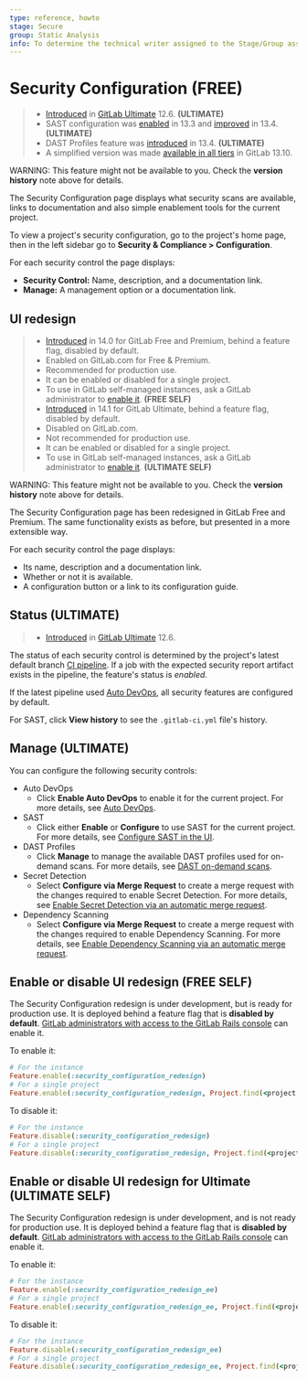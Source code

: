 ```yaml
---
type: reference, howto
stage: Secure
group: Static Analysis
info: To determine the technical writer assigned to the Stage/Group associated with this page, see https://about.gitlab.com/handbook/engineering/ux/technical-writing/#assignments
---
```


# Security Configuration **(FREE)**

> - [Introduced](https://gitlab.com/gitlab-org/gitlab/-/merge_requests/20711) in [GitLab Ultimate](https://about.gitlab.com/pricing/) 12.6. **(ULTIMATE)**
> - SAST configuration was [enabled](https://gitlab.com/groups/gitlab-org/-/epics/3659) in 13.3 and [improved](https://gitlab.com/gitlab-org/gitlab/-/issues/232862) in 13.4. **(ULTIMATE)**
> - DAST Profiles feature was [introduced](https://gitlab.com/gitlab-org/gitlab/-/merge_requests/40474) in 13.4. **(ULTIMATE)**
> - A simplified version was made [available in all tiers](https://gitlab.com/gitlab-org/gitlab/-/issues/294076) in GitLab 13.10.

WARNING:
This feature might not be available to you. Check the **version history** note above for details.

The Security Configuration page displays what security scans are available, links to documentation and also simple enablement tools for the current project.

To view a project's security configuration, go to the project's home page,
then in the left sidebar go to **Security & Compliance > Configuration**.

For each security control the page displays:

- **Security Control:** Name, description, and a documentation link.
- **Manage:** A management option or a documentation link.

## UI redesign

> - [Introduced](https://gitlab.com/gitlab-org/gitlab/-/issues/326926) in 14.0 for GitLab Free and Premium, behind a feature flag, disabled by default.
> - Enabled on GitLab.com for Free & Premium.
> - Recommended for production use.
> - It can be enabled or disabled for a single project.
> - To use in GitLab self-managed instances, ask a GitLab administrator to [enable it](#enable-or-disable-ui-redesign). **(FREE SELF)**
> - [Introduced](https://gitlab.com/gitlab-org/gitlab/-/issues/333109) in 14.1 for GitLab Ultimate, behind a feature flag, disabled by default.
> - Disabled on GitLab.com.
> - Not recommended for production use.
> - It can be enabled or disabled for a single project.
> - To use in GitLab self-managed instances, ask a GitLab administrator to [enable it](#enable-or-disable-ui-redesign-for-ultimate). **(ULTIMATE SELF)**

WARNING:
This feature might not be available to you. Check the **version history** note above for details.

The Security Configuration page has been redesigned in GitLab Free and Premium.
The same functionality exists as before, but presented in a more extensible
way.

For each security control the page displays:

- Its name, description and a documentation link.
- Whether or not it is available.
- A configuration button or a link to its configuration guide.

## Status **(ULTIMATE)**

> - [Introduced](https://gitlab.com/gitlab-org/gitlab/-/merge_requests/20711) in [GitLab Ultimate](https://about.gitlab.com/pricing/) 12.6.

The status of each security control is determined by the project's latest default branch
[CI pipeline](../../../ci/pipelines/index.md).
If a job with the expected security report artifact exists in the pipeline, the feature's status is
_enabled_.

If the latest pipeline used [Auto DevOps](../../../topics/autodevops/index.md),
all security features are configured by default.

For SAST, click **View history** to see the `.gitlab-ci.yml` file's history.

## Manage **(ULTIMATE)**

You can configure the following security controls:

- Auto DevOps
  - Click **Enable Auto DevOps** to enable it for the current project. For more details, see [Auto DevOps](../../../topics/autodevops/index.md).
- SAST
  - Click either **Enable** or **Configure** to use SAST for the current project. For more details, see [Configure SAST in the UI](../sast/index.md#configure-sast-in-the-ui).
- DAST Profiles
  - Click **Manage** to manage the available DAST profiles used for on-demand scans. For more details, see [DAST on-demand scans](../dast/index.md#on-demand-scans).
- Secret Detection
  - Select **Configure via Merge Request** to create a merge request with the changes required to
    enable Secret Detection. For more details, see [Enable Secret Detection via an automatic merge request](../secret_detection/index.md#enable-secret-detection-via-an-automatic-merge-request).
- Dependency Scanning
  - Select **Configure via Merge Request** to create a merge request with the changes required to
    enable Dependency Scanning. For more details, see [Enable Dependency Scanning via an automatic merge request](../dependency_scanning/index.md#enable-dependency-scanning-via-an-automatic-merge-request).

## Enable or disable UI redesign **(FREE SELF)**

The Security Configuration redesign is under development, but is ready for
production use. It is deployed behind a feature flag that is **disabled by
default**.
[GitLab administrators with access to the GitLab Rails console](../../../administration/feature_flags.md) can enable it.

To enable it:

```ruby
# For the instance
Feature.enable(:security_configuration_redesign)
# For a single project
Feature.enable(:security_configuration_redesign, Project.find(<project id>))
```

To disable it:

```ruby
# For the instance
Feature.disable(:security_configuration_redesign)
# For a single project
Feature.disable(:security_configuration_redesign, Project.find(<project id>))
```

## Enable or disable UI redesign for Ultimate **(ULTIMATE SELF)**

The Security Configuration redesign is under development, and is not ready for
production use. It is deployed behind a feature flag that is **disabled by
default**.
[GitLab administrators with access to the GitLab Rails console](../../../administration/feature_flags.md) can enable it.

To enable it:

```ruby
# For the instance
Feature.enable(:security_configuration_redesign_ee)
# For a single project
Feature.enable(:security_configuration_redesign_ee, Project.find(<project id>))
```

To disable it:

```ruby
# For the instance
Feature.disable(:security_configuration_redesign_ee)
# For a single project
Feature.disable(:security_configuration_redesign_ee, Project.find(<project id>))
```
